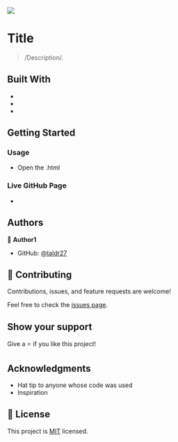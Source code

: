 ![](https://img.shields.io/badge/Microverse-blueviolet)

# Title

> /Description/.

## Built With

- 
- 
- 

## Getting Started

### Usage
- Open the .html

### Live GitHub Page
- 

## Authors

👤 **Author1**

- GitHub: [@taldr27](https://github.com/taldr27)

## 🤝 Contributing

Contributions, issues, and feature requests are welcome!

Feel free to check the [issues page](../../issues/).

## Show your support

Give a ⭐️ if you like this project!

## Acknowledgments

- Hat tip to anyone whose code was used
- Inspiration

## 📝 License

This project is [MIT](./LICENSE) licensed.